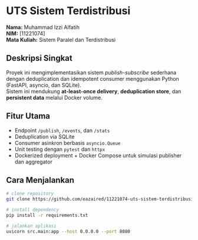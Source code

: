 # UTS Sistem Terdistribusi

**Nama:** Muhammad Izzi Alfatih  
**NIM:** [11221074]  
**Mata Kuliah:** Sistem Paralel dan Terdistribusi  

## Deskripsi Singkat
Proyek ini mengimplementasikan sistem *publish-subscribe* sederhana dengan deduplication dan idempotent consumer menggunakan Python (FastAPI, asyncio, dan SQLite).  
Sistem ini mendukung **at-least-once delivery**, **deduplication store**, dan **persistent data** melalui Docker volume.

## Fitur Utama
- Endpoint `/publish`, `/events`, dan `/stats`
- Deduplication via SQLite
- Consumer asinkron berbasis `asyncio.Queue`
- Unit testing dengan `pytest` dan `httpx`
- Dockerized deployment + Docker Compose untuk simulasi publisher dan aggregator

## Cara Menjalankan
```bash
# clone repository
git clone https://github.com/eazaired/11221074-uts-sistem-terdistribusi.git

# install dependency
pip install -r requirements.txt

# jalankan aplikasi
uvicorn src.main:app --host 0.0.0.0 --port 8080
